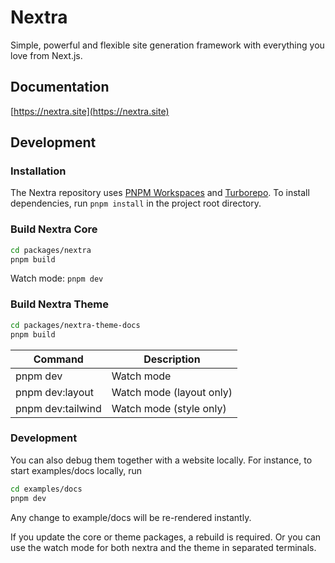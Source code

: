 # Nextra

Simple, powerful and flexible site generation framework with everything you love from Next.js.

## Documentation

[https://nextra.site](https://nextra.site)

## Development

### Installation

The Nextra repository uses [PNPM Workspaces](https://pnpm.io/workspaces) and [Turborepo](https://github.com/vercel/turborepo). To install dependencies, run `pnpm install` in the project root directory.

### Build Nextra Core

```bash
cd packages/nextra
pnpm build
```

Watch mode: `pnpm dev`

### Build Nextra Theme

```bash
cd packages/nextra-theme-docs
pnpm build
```

| Command           | Description              |
| ----------------- | ------------------------ |
| pnpm dev          | Watch mode               |
| pnpm dev:layout   | Watch mode (layout only) |
| pnpm dev:tailwind | Watch mode (style only)  |

### Development

You can also debug them together with a website locally. For instance, to start examples/docs locally, run

```bash
cd examples/docs
pnpm dev
```

Any change to example/docs will be re-rendered instantly.

If you update the core or theme packages, a rebuild is required. Or you can use the watch mode for both nextra and the theme in separated terminals.
